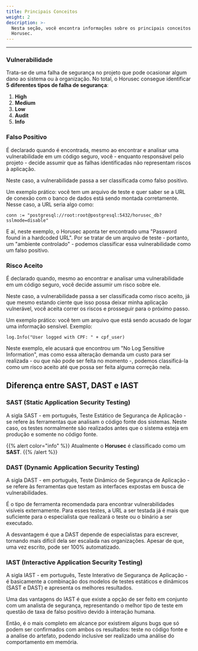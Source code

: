 ```yaml
---
title: Principais Conceitos
weight: 2
description: >-
  Nesta seção, você encontra informações sobre os principais conceitos do
  Horusec.
---
```


---

### Vulnerabilidade

Trata-se de uma falha de segurança no projeto que pode ocasionar algum dano ao sistema ou à organização. No total, o Horusec consegue identificar **5 diferentes tipos de falha de segurança**: 

1. **High**
2. **Medium**
3. **Low**
4. **Audit**
5. **Info**

### Falso Positivo

É declarado quando é encontrada, mesmo ao encontrar e analisar uma vulnerabilidade em um código seguro, você - enquanto responsável pelo projeto - decide assumir que as falhas identificadas não representam riscos à aplicação.

Neste caso, a vulnerabilidade passa a ser classificada como falso positivo. 

Um exemplo prático: você tem um arquivo de teste e quer saber se a URL de conexão com o banco de dados está sendo montada corretamente. Nesse caso, a URL seria algo como: 

```text
conn := "postgresql://root:root@postgresql:5432/horusec_db?sslmode=disable"
```

E aí, neste exemplo, o Horusec aponta ter encontrado uma "Password found in a hardcoded URL". Por se tratar de um arquivo de teste - portanto, um "ambiente controlado" - podemos classificar essa vulnerabilidade como um falso positivo.

### Risco Aceito

É declarado quando, mesmo ao encontrar e analisar uma vulnerabilidade em um código seguro, você decide assumir um risco sobre ele. 

Neste caso, a vulnerabilidade passa a ser classificada como risco aceito, já que mesmo estando ciente que isso possa deixar minha aplicação vulnerável, você aceita correr os riscos e prosseguir para o próximo passo.

Um exemplo prático: você tem um arquivo que está sendo acusado de logar uma informação sensível. Exemplo: 

`log.Info("User logged with CPF: " + cpf_user)`

Neste exemplo, ele acusará que encontrou um "No Log Sensitive Information", mas como essa alteração demanda um custo para ser realizada - ou que não pode ser feita no momento -, podemos classificá-la como um risco aceito até que possa ser feita alguma correção nela.

## Diferença entre SAST, DAST e IAST

### SAST **\(Static Application Security Testing\)**

A sigla SAST - em português, Teste Estático de Segurança de Aplicação - se refere às ferramentas que analisam o código fonte dos sistemas. Neste caso, os testes normalmente são realizados antes que o sistema esteja em produção e somente no código fonte. 

{{% alert color="info" %}}
Atualmente o **Horusec** é classificado como um **SAST**.
{{% /alert %}}

### DAST **\(Dynamic Application Security Testing\)**

A sigla DAST - em português, Teste Dinâmico de Segurança de Aplicação - se refere às ferramentas que testam as interfaces expostas em busca de vulnerabilidades. 

É o tipo de ferramenta recomendada para encontrar vulnerabilidades visíveis externamente. Para esses testes, a URL a ser testada já é mais que suficiente para o especialista que realizará o teste ou o binário a ser executado. 

A desvantagem é que a DAST depende de especialistas para escrever, tornando  mais difícil dela ser escalada nas organizações. Apesar de que, uma vez escrito, pode ser 100% automatizado.

### IAST **\(Interactive Application Security Testing\)**

A sigla IAST - em português, Teste Interativo de Segurança de Aplicação - é basicamente a combinação dos modelos de testes estáticos e dinâmicos \(SAST e DAST\) e apresenta os melhores resultados.

Uma das vantagens do IAST é que existe a opção de ser feito em conjunto com um analista de segurança, representando o melhor tipo de teste em questão de taxa de falso positivo devido à interação humana. 

Então, é o mais completo em alcance por existirem alguns bugs que só podem ser confirmados com ambos os resultados: teste no código fonte e a analise do artefato, podendo inclusive ser realizado uma análise do comportamento em memória.

##
